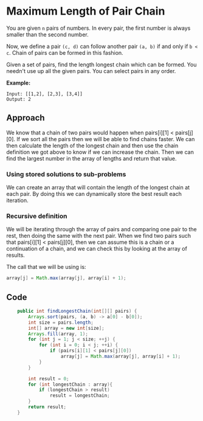 # Maximum Length of Pair Chain
You are given `n` pairs of numbers. In every pair, the first number is always smaller than the second number.

Now, we define a pair `(c, d)` can follow another pair `(a, b)` if and only if `b < c`. Chain of pairs can be formed in this fashion.

Given a set of pairs, find the length longest chain which can be formed. You needn't use up all the given pairs. You can select pairs in any order.

**Example:**
```
Input: [[1,2], [2,3], [3,4]]
Output: 2
```

## Approach
We know that a chain of two pairs would happen when pairs[i][1] < pairs[j][0]. If we sort all the pairs then we will be able to find chains faster. We can then calculate the length of the longest chain and then use the chain definition we got above to know if we can increase the chain. Then we can find the largest number in the array of lengths and return that value.

### Using stored solutions to sub-problems
We can create an array that will contain the length of the longest chain at each pair. By doing this we can dynamically store the best result each iteration.


### Recursive definition
We will be iterating through the array of pairs and comparing one pair to the rest, then doing the same with the next pair. When we find two pairs such that pairs[i][1] < pairs[j][0], then we can assume this is a chain or a continuation of a chain, and we can check this by looking at the array of results.

The call that we will be using is:
``` java
array[j] = Math.max(array[j], array[i] + 1);
```

## Code
``` java
    public int findLongestChain(int[][] pairs) {
        Arrays.sort(pairs, (a, b) -> a[0] - b[0]);
        int size = pairs.length;
        int[] array = new int[size];
        Arrays.fill(array, 1);
        for (int j = 1; j < size; ++j) {
            for (int i = 0; i < j; ++i) {
                if (pairs[i][1] < pairs[j][0])
                    array[j] = Math.max(array[j], array[i] + 1);
            }
        }

        int result = 0;
        for (int longestChain : array){
            if (longestChain > result) 
                result = longestChain;
        }
        return result;
    }
```